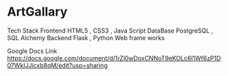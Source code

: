 # ArtGallary
Tech Stack
Frontend 
HTML5 , CSS3 , Java Script
DataBase
PostgreSQL , SQL Alchemy
Backend
Flask , Python Web frame works

Google Docs Link
https://docs.google.com/document/d/1rZl0wDoxCNNoT9eKOLc6l1Wf6zP1D07WkIJJicxb8qM/edit?usp=sharing

